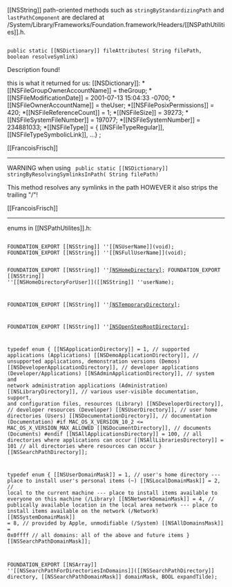 [[NSString]] path-oriented methods such as <code>stringByStandardizingPath</code> and <code>lastPathComponent</code> are declared at /System/Library/Frameworks/Foundation.framework/Headers/[[NSPathUtilities]].h. 

<code>
public static [[NSDictionary]] fileAttributes( String filePath, boolean resolveSymlink)
</code>

Description found!

this is what it returned for us:
[[NSDictionary]]:
*[[NSFileGroupOwnerAccountName]] = theGroup; 
*[[NSFileModificationDate]] = 2001-07-13 15:04:33 -0700; 
*[[NSFileOwnerAccountName]] = theUser; 
*[[NSFilePosixPermissions]] = 420; 
*[[NSFileReferenceCount]] = 1; 
*[[NSFileSize]] = 39273; 
*[[NSFileSystemFileNumber]] = 197077; 
*[[NSFileSystemNumber]] = 234881033; 
*[[NSFileType]] = { [[NSFileTypeRegular]], [[NSFileTypeSymbolicLink]], ...} ; 

[[FrancoisFrisch]]

----

WARNING when using
<code>
public static [[NSDictionary]] stringByResolvingSymlinksInPath( String filePath)
</code>

This method resolves any symlinks in the path HOWEVER it also strips the trailing "/"!

[[FrancoisFrisch]]

----

enums in [[NSPathUtilites]].h:

<code>
FOUNDATION_EXPORT [[NSString]] ''[[NSUserName]](void);
FOUNDATION_EXPORT [[NSString]] ''[[NSFullUserName]](void);

FOUNDATION_EXPORT [[NSString]] ''[[NSHomeDirectory]](void);
FOUNDATION_EXPORT [[NSString]] ''[[NSHomeDirectoryForUser]]([[NSString]] ''userName);

FOUNDATION_EXPORT [[NSString]] ''[[NSTemporaryDirectory]](void);

FOUNDATION_EXPORT [[NSString]] ''[[NSOpenStepRootDirectory]](void);

typedef enum {
    [[NSApplicationDirectory]] = 1,		// supported applications (Applications)
    [[NSDemoApplicationDirectory]],		// unsupported applications, demonstration versions (Demos)
    [[NSDeveloperApplicationDirectory]],	// developer applications (Developer/Applications)
    [[NSAdminApplicationDirectory]],	// system and network administration applications (Administration)
    [[NSLibraryDirectory]], 		// various user-visible documentation, support, and configuration files, resources (Library)
    [[NSDeveloperDirectory]],		// developer resources (Developer)
    [[NSUserDirectory]],			// user home directories (Users)
    [[NSDocumentationDirectory]],		// documentation (Documentation)
#if MAC_OS_X_VERSION_10_2 <= MAC_OS_X_VERSION_MAX_ALLOWED
    [[NSDocumentDirectory]],		// documents (Documents)
#endif
    [[NSAllApplicationsDirectory]] = 100,	// all directories where applications can occur
    [[NSAllLibrariesDirectory]] = 101	// all directories where resources can occur
} [[NSSearchPathDirectory]];

typedef enum {
    [[NSUserDomainMask]] = 1,	// user's home directory --- place to install user's personal items (~)
    [[NSLocalDomainMask]] = 2,	// local to the current machine --- place to install items available to everyone on this machine (/Library)
    [[NSNetworkDomainMask]] = 4, 	// publically available location in the local area network --- place to install items available on the network (/Network)
    [[NSSystemDomainMask]] = 8,	// provided by Apple, unmodifiable (/System)
    [[NSAllDomainsMask]] = 0x0ffff	// all domains: all of the above and future items
} [[NSSearchPathDomainMask]];

FOUNDATION_EXPORT [[NSArray]] ''[[NSSearchPathForDirectoriesInDomains]]([[NSSearchPathDirectory]] directory, [[NSSearchPathDomainMask]] domainMask, BOOL expandTilde);
</code>